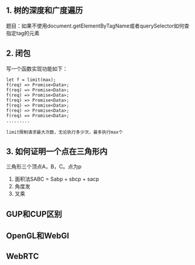 <!--
 * @Author: xiuquanxu
 * @Company: kaochong
 * @Date: 2021-01-08 14:58:46
 * @LastEditors: xiuquanxu
 * @LastEditTime: 2021-01-08 18:12:45
-->
## 1. 树的深度和广度遍历  

题目：如果不使用document.getElementByTagName或者querySelector如何查指定tag的元素  

## 2. 闭包
写一个函数实现功能如下：  

```
let f = limit(max);
f(req) => Promise<Data>;
f(req) => Promise<Data>;
f(req) => Promise<Data>;
f(req) => Promise<Data>;
f(req) => Promise<Data>;
f(req) => Promise<Data>;
f(req) => Promise<Data>;
.........

limit限制请求最大次数，无论执行多少次，最多执行max个
```  

## 3. 如何证明一个点在三角形内  
三角形三个顶点A，B，C。点为p

1. 面积法SABC = Sabp + sbcp + sacp  
2. 角度发
3. 叉乘

## GUP和CUP区别  

## OpenGL和WebGl  

## WebRTC